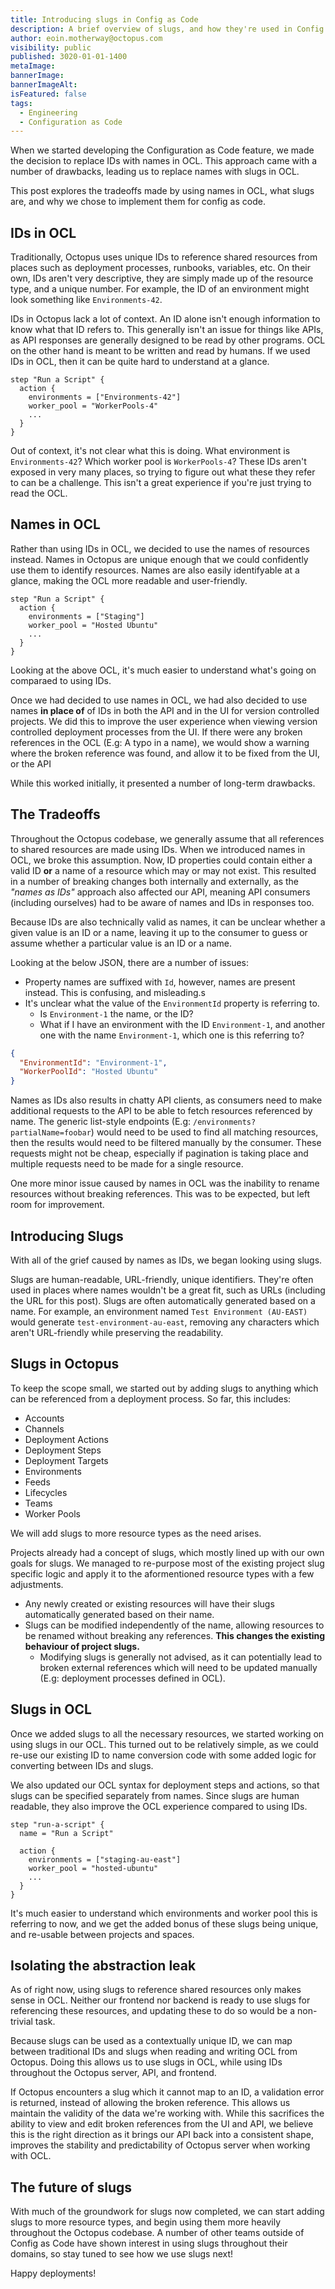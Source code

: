```yaml
---
title: Introducing slugs in Config as Code
description: A brief overview of slugs, and how they're used in Config as Code
author: eoin.motherway@octopus.com
visibility: public
published: 3020-01-01-1400
metaImage: 
bannerImage: 
bannerImageAlt: 
isFeatured: false
tags: 
  - Engineering
  - Configuration as Code
---
```


When we started developing the Configuration as Code feature, we made the decision to replace IDs with names in OCL.
This approach came with a number of drawbacks, leading us to replace names with slugs in OCL.

This post explores the tradeoffs made by using names in OCL, what slugs are, and why we chose to implement them for config as code.

## IDs in OCL

Traditionally, Octopus uses unique IDs to reference shared resources from places such as deployment processes, runbooks, variables, etc.
On their own, IDs aren't very descriptive, they are simply made up of the resource type, and a unique number. For example, the ID of an environment might look something like `Environments-42`.

IDs in Octopus lack a lot of context. An ID alone isn't enough information to know what that ID refers to.
This generally isn't an issue for things like APIs, as API responses are generally designed to be read by other programs.
OCL on the other hand is meant to be written and read by humans. If we used IDs in OCL, then it can be quite hard to understand at a glance.

```ocl
step "Run a Script" {
  action {
    environments = ["Environments-42"]
    worker_pool = "WorkerPools-4"
    ...
  }
}
```

Out of context, it's not clear what this is doing.
What environment is `Environments-42`? Which worker pool is `WorkerPools-4`? These IDs aren't exposed in very many places, so trying to figure out what these they refer to can be a challenge.
This isn't a great experience if you're just trying to read the OCL.

## Names in OCL

Rather than using IDs in OCL, we decided to use the names of resources instead.
Names in Octopus are unique enough that we could confidently use them to identify resources.
Names are also easily identifyable at a glance, making the OCL more readable and user-friendly.

```ocl
step "Run a Script" {
  action {
    environments = ["Staging"]
    worker_pool = "Hosted Ubuntu"
    ...
  }
}
```

Looking at the above OCL, it's much easier to understand what's going on comparaed to using IDs.

Once we had decided to use names in OCL, we had also decided to use names **in place of** of IDs in both the API and in the UI for version controlled projects.
We did this to improve the user experience when viewing version controlled deployment processes from the UI.
If there were any broken references in the OCL (E.g: A typo in a name), we would show a warning where the broken reference was found, and allow it to be fixed from the UI, or the API

While this worked initially, it presented a number of long-term drawbacks.

## The Tradeoffs

Throughout the Octopus codebase, we generally assume that all references to shared resources are made using IDs. When we introduced names in OCL, we broke this assumption.
Now, ID properties could contain either a valid ID **or** a name of a resource which may or may not exist.
This resulted in a number of breaking changes both internally and externally, as the _"names as IDs"_ approach also affected our API, meaning API consumers (including ourselves) had to be aware of names and IDs in responses too.

Because IDs are also technically valid as names, it can be unclear whether a given value is an ID or a name, leaving it up to the consumer to guess or assume whether a particular value is an ID or a name.

Looking at the below JSON, there are a number of issues:
- Property names are suffixed with `Id`, however, names are present instead. This is confusing, and misleading.s
- It's unclear what the value of the `EnvironmentId` property is referring to.
  - Is `Environment-1` the name, or the ID?
  - What if I have an environment with the ID `Environment-1`, and another one with the name `Environment-1`, which one is this referring to?

```json
{
  "EnvironmentId": "Environment-1",
  "WorkerPoolId": "Hosted Ubuntu"
}
```

Names as IDs also results in chatty API clients, as consumers need to make additional requests to the API to be able to fetch resources referenced by name.
The generic list-style endpoints (E.g: `/environments?partialName=foobar`) would need to be used to find all matching resources, then the results would need to be filtered manually by the consumer.
These requests might not be cheap, especially if pagination is taking place and multiple requests need to be made for a single resource.

One more minor issue caused by names in OCL was the inability to rename resources without breaking references. This was to be expected, but left room for improvement.

## Introducing Slugs

With all of the grief caused by names as IDs, we began looking using slugs.

Slugs are human-readable, URL-friendly, unique identifiers. They're often used in places where names wouldn't be a great fit, such as URLs (including the URL for this post).
Slugs are often automatically generated based on a name. For example, an environment named `Test Environment (AU-EAST)` would generate `test-environment-au-east`, removing any characters which aren't URL-friendly while preserving the readability.

## Slugs in Octopus

To keep the scope small, we started out by adding slugs to anything which can be referenced from a deployment process. So far, this includes:
- Accounts
- Channels
- Deployment Actions
- Deployment Steps
- Deployment Targets
- Environments
- Feeds
- Lifecycles
- Teams
- Worker Pools

We will add slugs to more resource types as the need arises.

Projects already had a concept of slugs, which mostly lined up with our own goals for slugs.
We managed to re-purpose most of the existing project slug specific logic and apply it to the aformentioned resource types with a few adjustments.

- Any newly created or existing resources will have their slugs automatically generated based on their name.
- Slugs can be modified independently of the name, allowing resources to be renamed without breaking any references. **This changes the existing behaviour of project slugs.**
  - Modifying slugs is generally not advised, as it can potentially lead to broken external references which will need to be updated manually (E.g: deployment processes defined in OCL).

## Slugs in OCL

Once we added slugs to all the necessary resources, we started working on using slugs in our OCL.
This turned out to be relatively simple, as we could re-use our existing ID to name conversion code with some added logic for converting between IDs and slugs.

We also updated our OCL syntax for deployment steps and actions, so that slugs can be specified separately from names.
Since slugs are human readable, they also improve the OCL experience compared to using IDs.

```ocl
step "run-a-script" {
  name = "Run a Script"

  action {
    environments = ["staging-au-east"]
    worker_pool = "hosted-ubuntu"
    ...
  }
}
```

It's much easier to understand which environments and worker pool this is referring to now, and we get the added bonus of these slugs being unique, and re-usable between projects and spaces.

## Isolating the abstraction leak

As of right now, using slugs to reference shared resources only makes sense in OCL.
Neither our frontend nor backend is ready to use slugs for referencing these resources, and updating these to do so would be a non-trivial task.

Because slugs can be used as a contextually unique ID, we can map between traditional IDs and slugs when reading and writing OCL from Octopus.
Doing this allows us to use slugs in OCL, while using IDs throughout the Octopus server, API, and frontend.

If Octopus encounters a slug which it cannot map to an ID, a validation error is returned, instead of allowing the broken reference.
This allows us maintain the validity of the data we're working with.
While this sacrifices the ability to view and edit broken references from the UI and API, we believe this is the right direction as it brings our API back into a consistent shape, improves the stability and predictability of Octopus server when working with OCL.

## The future of slugs

With much of the groundwork for slugs now completed, we can start adding slugs to more resource types, and begin using them more heavily throughout the Octopus codebase.
A number of other teams outside of Config as Code have shown interest in using slugs throughout their domains, so stay tuned to see how we use slugs next!

Happy deployments!
